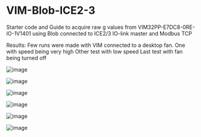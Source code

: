 # VIM-Blob-ICE2-3
Starter code and Guide to acquire raw g values from VIM32PP-E7DC8-0RE-IO-1V1401 using Blob connected to ICE2/3 IO-link master and Modbus TCP

Results:
Few runs were made with VIM connected to a desktop fan. 
One with speed being very high
Other test with low speed
Last test with fan being turned off

![image](https://github.com/user-attachments/assets/424985cc-4e74-4a2e-a036-be4f6dc9d58d)

![image](https://github.com/user-attachments/assets/1d59a231-4488-4008-b2f4-a0681b550255)

![image](https://github.com/user-attachments/assets/8b981a9c-aeed-4608-bcde-6b03a05621e0)

![image](https://github.com/user-attachments/assets/8eee18f8-cad4-4654-8e1b-bdd10a847f30)

![image](https://github.com/user-attachments/assets/00db635c-21cc-48c7-a412-aee745ce648d)

![image](https://github.com/user-attachments/assets/c52207b2-282b-425c-8e4f-6de0a259ddf8)
